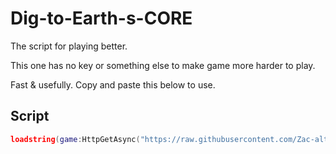 # Dig-to-Earth-s-CORE
The script for playing better.

This one has no key or something else to make game more harder to play.

Fast & usefully.  Copy and paste this below to use.

## Script

```lua
loadstring(game:HttpGetAsync("https://raw.githubusercontent.com/Zac-alt-3k3/Dig-to-Earth-s-CORE/refs/heads/main/main"))()
```
